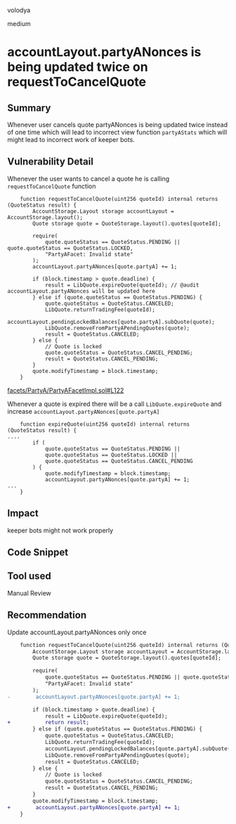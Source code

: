volodya

medium

# accountLayout.partyANonces is being updated twice on requestToCancelQuote

## Summary
Whenever user cancels quote partyANonces is being updated twice instead of one time which will lead to incorrect view function `partyAStats` which will might lead to incorrect work of keeper bots.
## Vulnerability Detail

Whenever the user wants to cancel a quote he is calling `requestToCancelQuote` function
```solidity
    function requestToCancelQuote(uint256 quoteId) internal returns (QuoteStatus result) {
        AccountStorage.Layout storage accountLayout = AccountStorage.layout();
        Quote storage quote = QuoteStorage.layout().quotes[quoteId];

        require(
            quote.quoteStatus == QuoteStatus.PENDING || quote.quoteStatus == QuoteStatus.LOCKED,
            "PartyAFacet: Invalid state"
        );
        accountLayout.partyANonces[quote.partyA] += 1;

        if (block.timestamp > quote.deadline) {
            result = LibQuote.expireQuote(quoteId); // @audit accountLayout.partyANonces will be updated here
        } else if (quote.quoteStatus == QuoteStatus.PENDING) {
            quote.quoteStatus = QuoteStatus.CANCELED;
            LibQuote.returnTradingFee(quoteId);
            accountLayout.pendingLockedBalances[quote.partyA].subQuote(quote);
            LibQuote.removeFromPartyAPendingQuotes(quote);
            result = QuoteStatus.CANCELED;
        } else {
            // Quote is locked
            quote.quoteStatus = QuoteStatus.CANCEL_PENDING;
            result = QuoteStatus.CANCEL_PENDING;
        }
        quote.modifyTimestamp = block.timestamp;
    }

```
[facets/PartyA/PartyAFacetImpl.sol#L122](https://github.com/sherlock-audit/2023-06-symmetrical/blob/main/symmio-core/contracts/facets/PartyA/PartyAFacetImpl.sol#L122)

Whenever a quote is expired there will be a call `LibQuote.expireQuote` and increase `accountLayout.partyANonces[quote.partyA]`

```solidity
    function expireQuote(uint256 quoteId) internal returns (QuoteStatus result) {
....
        if (
            quote.quoteStatus == QuoteStatus.PENDING ||
            quote.quoteStatus == QuoteStatus.LOCKED ||
            quote.quoteStatus == QuoteStatus.CANCEL_PENDING
        ) {
            quote.modifyTimestamp = block.timestamp;
            accountLayout.partyANonces[quote.partyA] += 1;
...
    }

```
[](https://github.com/sherlock-audit/2023-06-symmetrical/blob/main/symmio-core/contracts/libraries/LibQuote.sol#L238)
## Impact
keeper bots might not work properly
## Code Snippet

## Tool used

Manual Review

## Recommendation
Update accountLayout.partyANonces only once
```diff
    function requestToCancelQuote(uint256 quoteId) internal returns (QuoteStatus result) {
        AccountStorage.Layout storage accountLayout = AccountStorage.layout();
        Quote storage quote = QuoteStorage.layout().quotes[quoteId];

        require(
            quote.quoteStatus == QuoteStatus.PENDING || quote.quoteStatus == QuoteStatus.LOCKED,
            "PartyAFacet: Invalid state"
        );
-        accountLayout.partyANonces[quote.partyA] += 1;

        if (block.timestamp > quote.deadline) {
            result = LibQuote.expireQuote(quoteId);
+           return result;
        } else if (quote.quoteStatus == QuoteStatus.PENDING) {
            quote.quoteStatus = QuoteStatus.CANCELED;
            LibQuote.returnTradingFee(quoteId);
            accountLayout.pendingLockedBalances[quote.partyA].subQuote(quote);
            LibQuote.removeFromPartyAPendingQuotes(quote);
            result = QuoteStatus.CANCELED;
        } else {
            // Quote is locked
            quote.quoteStatus = QuoteStatus.CANCEL_PENDING;
            result = QuoteStatus.CANCEL_PENDING;
        }
        quote.modifyTimestamp = block.timestamp;
+        accountLayout.partyANonces[quote.partyA] += 1;
    }
```